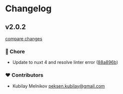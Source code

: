# Changelog


## v2.0.2

[compare changes](https://github.com/wineworlds/nuxt-block/compare/2.0.1...v2.0.2)

### 🏡 Chore

- Update to nuxt 4 and resolve linter error ([88a896b](https://github.com/wineworlds/nuxt-block/commit/88a896b))

### ❤️ Contributors

- Kubilay Melnikov <peksen.kubilay@gmail.com>

